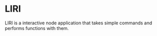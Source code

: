 # LIRI
LIRI is a interactive node application that takes simple commands and performs functions with them.
